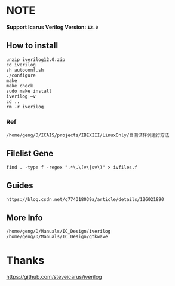# NOTE

**Support Icarus Verilog Version: `12.0`**



## How to install

```
unzip iverilog12.0.zip
cd iverilog
sh autoconf.sh
./configure
make
make check
sudo make install
iverilog –v
cd ..
rm -r iverilog
```



### Ref

```
/home/geng/D/ICAIS/projects/IBEXIII/LinuxOnly/自测试样例运行方法
```



## Filelist Gene

```shell
find . -type f -regex ".*\.\(v\|sv\)" > ivfiles.f
```



## Guides

```
https://blog.csdn.net/q774318039a/article/details/126021890
```



## More Info

```
/home/geng/D/Manuals/IC_Design/iverilog
/home/geng/D/Manuals/IC_Design/gtkwave
```



# Thanks

https://github.com/steveicarus/iverilog
